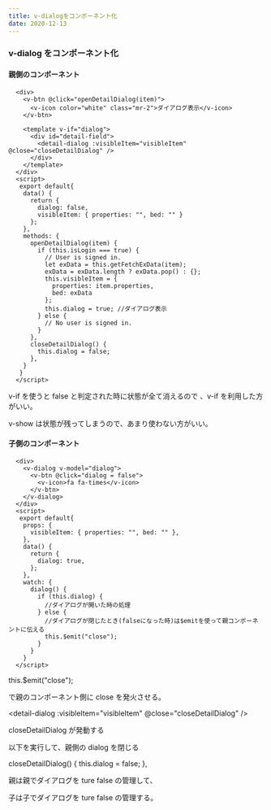 ```yaml
---
title: v-dialogをコンポーネント化
date: 2020-12-13
---
```


### v-dialog をコンポーネント化

#### 親側のコンポーネント

```
  <div>
    <v-btn @click="openDetailDialog(item)">
      <v-icon color="white" class="mr-2">ダイアログ表示</v-icon>
    </v-btn>

    <template v-if="dialog">
      <div id="detail-field">
        <detail-dialog :visibleItem="visibleItem" @close="closeDetailDialog" />
      </div>
    </template>
  </div>
  <script>
   export default{
    data() {
      return {
        dialog: false,
        visibleItem: { properties: "", bed: "" }
      };
    },
    methods: {
      openDetailDialog(item) {
        if (this.isLogin === true) {
          // User is signed in.
          let exData = this.getFetchExData(item);
          exData = exData.length ? exData.pop() : {};
          this.visibleItem = {
            properties: item.properties,
            bed: exData
          };
          this.dialog = true; //ダイアログ表示
        } else {
          // No user is signed in.
        }
      },
      closeDetailDialog() {
        this.dialog = false;
      },
    }
   }
  </script>
```

v-if を使うと false と判定された時に状態が全て消えるので 、v-if を利用した方がいい。

v-show は状態が残ってしまうので、あまり使わない方がいい。

#### 子側のコンポーネント

```
  <div>
    <v-dialog v-model="dialog">
      <v-btn @click="dialog = false">
        <v-icon>fa fa-times</v-icon>
      </v-btn>
    </v-dialog>
  </div>
  <script>
   export default{
    props: {
      visibleItem: { properties: "", bed: "" },
    },
    data() {
      return {
        dialog: true,
      };
    },
    watch: {
      dialog() {
        if (this.dialog) {
          //ダイアログが開いた時の処理
        } else {
          //ダイアログが閉じたとき(falseになった時)は$emitを使って親コンポーネントに伝える
          this.$emit("close");
        }
      }
    }
  </script>
```

this.$emit("close");

で親のコンポーネント側に close を発火させる。

<detail-dialog :visibleItem="visibleItem" @close="closeDetailDialog" />

closeDetailDialog が発動する

以下を実行して、親側の dialog を閉じる

closeDetailDialog() {
this.dialog = false;
},

親は親でダイアログを ture false の管理して、

子は子でダイアログを ture false の管理する。
